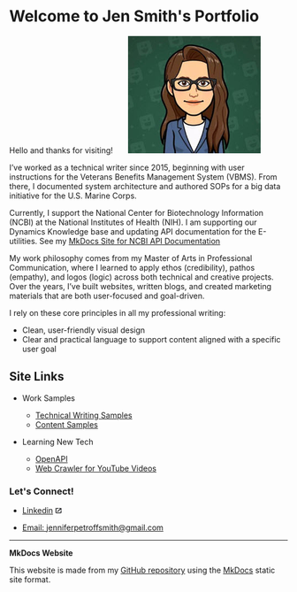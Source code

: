 
# Welcome to Jen Smith's Portfolio

Hello and thanks for visiting! &nbsp; &nbsp;&nbsp;&nbsp;&nbsp;![cartoon me](images/cartoonme.png)


I’ve worked as a technical writer since 2015, beginning with user instructions for the Veterans Benefits Management System (VBMS). From there, I documented system architecture and authored SOPs for a big data initiative for the U.S. Marine Corps.

 Currently, I support the National Center for Biotechnology Information (NCBI) at the National Institutes of Health (NIH). I am supporting our Dynamics Knowledge base and updating API documentation for the E-utilities. See my [MkDocs Site for NCBI API Documentation](https://eutilities.github.io/site/)

My work philosophy comes from my Master of Arts in Professional Communication, where I learned to apply ethos (credibility), pathos (empathy), and logos (logic) across both technical and creative projects. Over the years, I’ve built websites, written blogs, and created marketing materials that are both user-focused and goal-driven.

I rely on these core principles in all my professional writing:

* Clean, user-friendly visual design
* Clear and practical language to support content aligned with a specific user goal

## Site Links

 * Work Samples
     
     * [Technical Writing Samples](documentation-samples.md)
     * [Content Samples](visuals.md)
 * Learning New Tech
    * [OpenAPI](api.md)
    * [Web Crawler for YouTube Videos](webcrawler.md)
 

### Let's Connect!

 * [Linkedin](https://www.linkedin.com/in/jennifer-petroff-smith/) ![offsite.jpg](images/offsite.jpg)

* [Email: jenniferpetroffsmith@gmail.com](mailto:jenniferpetroffsmith@gmail.com)

___

**MkDocs Website**

This website is made from my [GitHub repository](https://github.com/jenpetsmit) using the [MkDocs](https://www.mkdocs.org/) static site format.